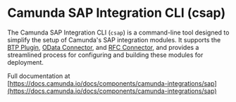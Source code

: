 # Camunda SAP Integration CLI (csap)

The Camunda SAP Integration CLI (`csap`) is a command-line tool designed to simplify the setup of Camunda's SAP integration modules. It supports the [BTP Plugin](https://github.com/camunda/sap-btp-plugin), [OData Connector](https://github.com/camunda/sap-odata-connector), and [RFC Connector](https://github.com/camunda/sap-rfc-connector), and provides a streamlined process for configuring and building these modules for deployment.

Full documentation at [https://docs.camunda.io/docs/components/camunda-integrations/sap](https://docs.camunda.io/docs/components/camunda-integrations/sap)